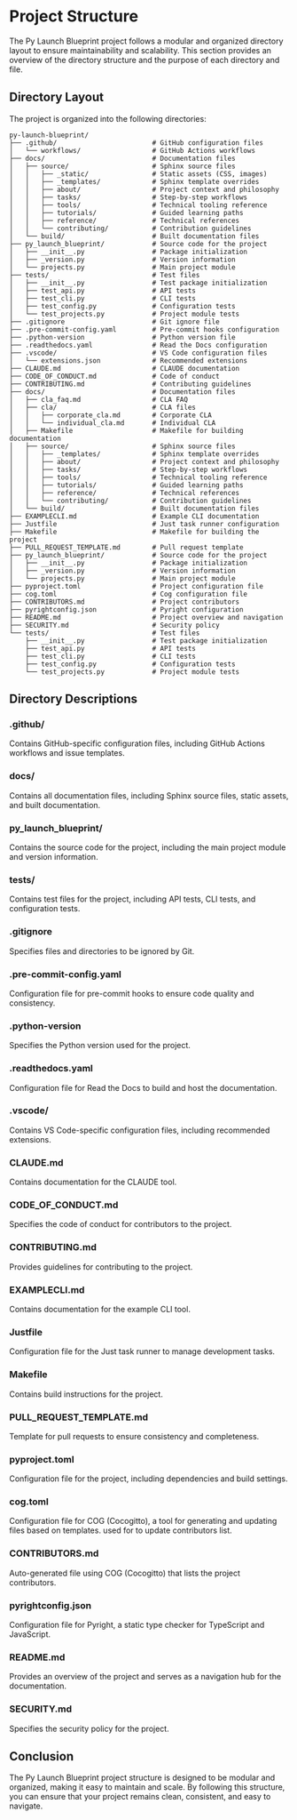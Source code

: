 # Project Structure

The Py Launch Blueprint project follows a modular and organized directory layout to ensure maintainability and scalability. This section provides an overview of the directory structure and the purpose of each directory and file.

## Directory Layout

The project is organized into the following directories:

```
py-launch-blueprint/
├── .github/                        # GitHub configuration files
│   └── workflows/                  # GitHub Actions workflows
├── docs/                           # Documentation files
│   ├── source/                     # Sphinx source files
│   │   ├── _static/                # Static assets (CSS, images)
│   │   ├── _templates/             # Sphinx template overrides
│   │   ├── about/                  # Project context and philosophy
│   │   ├── tasks/                  # Step-by-step workflows
│   │   ├── tools/                  # Technical tooling reference
│   │   ├── tutorials/              # Guided learning paths
│   │   ├── reference/              # Technical references
│   │   └── contributing/           # Contribution guidelines
│   └── build/                      # Built documentation files
├── py_launch_blueprint/            # Source code for the project
│   ├── __init__.py                 # Package initialization
│   ├── _version.py                 # Version information
│   └── projects.py                 # Main project module
├── tests/                          # Test files
│   ├── __init__.py                 # Test package initialization
│   ├── test_api.py                 # API tests
│   ├── test_cli.py                 # CLI tests
│   ├── test_config.py              # Configuration tests
│   └── test_projects.py            # Project module tests
├── .gitignore                      # Git ignore file
├── .pre-commit-config.yaml         # Pre-commit hooks configuration
├── .python-version                 # Python version file
├── .readthedocs.yaml               # Read the Docs configuration
├── .vscode/                        # VS Code configuration files
│   └── extensions.json             # Recommended extensions
├── CLAUDE.md                       # CLAUDE documentation
├── CODE_OF_CONDUCT.md              # Code of conduct
├── CONTRIBUTING.md                 # Contributing guidelines
├── docs/                           # Documentation files
│   ├── cla_faq.md                  # CLA FAQ
│   ├── cla/                        # CLA files
│   │   ├── corporate_cla.md        # Corporate CLA
│   │   └── individual_cla.md       # Individual CLA
│   ├── Makefile                    # Makefile for building documentation
│   ├── source/                     # Sphinx source files
│   │   ├── _templates/             # Sphinx template overrides
│   │   ├── about/                  # Project context and philosophy
│   │   ├── tasks/                  # Step-by-step workflows
│   │   ├── tools/                  # Technical tooling reference
│   │   ├── tutorials/              # Guided learning paths
│   │   ├── reference/              # Technical references
│   │   └── contributing/           # Contribution guidelines
│   └── build/                      # Built documentation files
├── EXAMPLECLI.md                   # Example CLI documentation
├── Justfile                        # Just task runner configuration
├── Makefile                        # Makefile for building the project
├── PULL_REQUEST_TEMPLATE.md        # Pull request template
├── py_launch_blueprint/            # Source code for the project
│   ├── __init__.py                 # Package initialization
│   ├── _version.py                 # Version information
│   └── projects.py                 # Main project module
├── pyproject.toml                  # Project configuration file
├── cog.toml                        # Cog configuration file
├── CONTRIBUTORS.md                 # Project contributors
├── pyrightconfig.json              # Pyright configuration
├── README.md                       # Project overview and navigation
├── SECURITY.md                     # Security policy
└── tests/                          # Test files
    ├── __init__.py                 # Test package initialization
    ├── test_api.py                 # API tests
    ├── test_cli.py                 # CLI tests
    ├── test_config.py              # Configuration tests
    └── test_projects.py            # Project module tests
```

## Directory Descriptions

### .github/

Contains GitHub-specific configuration files, including GitHub Actions workflows and issue templates.

### docs/

Contains all documentation files, including Sphinx source files, static assets, and built documentation.

### py_launch_blueprint/

Contains the source code for the project, including the main project module and version information.

### tests/

Contains test files for the project, including API tests, CLI tests, and configuration tests.

### .gitignore

Specifies files and directories to be ignored by Git.

### .pre-commit-config.yaml

Configuration file for pre-commit hooks to ensure code quality and consistency.

### .python-version

Specifies the Python version used for the project.

### .readthedocs.yaml

Configuration file for Read the Docs to build and host the documentation.

### .vscode/

Contains VS Code-specific configuration files, including recommended extensions.

### CLAUDE.md

Contains documentation for the CLAUDE tool.

### CODE_OF_CONDUCT.md

Specifies the code of conduct for contributors to the project.

### CONTRIBUTING.md

Provides guidelines for contributing to the project.

### EXAMPLECLI.md

Contains documentation for the example CLI tool.

### Justfile

Configuration file for the Just task runner to manage development tasks.

### Makefile

Contains build instructions for the project.

### PULL_REQUEST_TEMPLATE.md

Template for pull requests to ensure consistency and completeness.

### pyproject.toml

Configuration file for the project, including dependencies and build settings.

### cog.toml
Configuration file for COG (Cocogitto), a tool for generating and updating files based on templates. used for to update contributors list.

### CONTRIBUTORS.md
Auto-generated file using COG (Cocogitto) that lists the project contributors.

### pyrightconfig.json

Configuration file for Pyright, a static type checker for TypeScript and JavaScript.

### README.md

Provides an overview of the project and serves as a navigation hub for the documentation.

### SECURITY.md

Specifies the security policy for the project.

## Conclusion

The Py Launch Blueprint project structure is designed to be modular and organized, making it easy to maintain and scale. By following this structure, you can ensure that your project remains clean, consistent, and easy to navigate.
